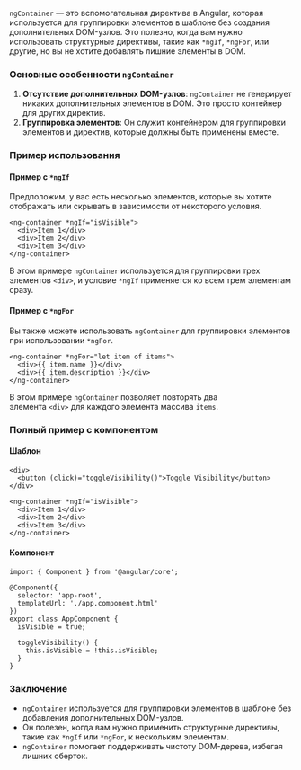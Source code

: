 
`ngContainer` — это вспомогательная директива в Angular, которая используется для группировки элементов в шаблоне без создания дополнительных DOM-узлов. Это полезно, когда вам нужно использовать структурные директивы, такие как `*ngIf`, `*ngFor`, или другие, но вы не хотите добавлять лишние элементы в DOM.

### Основные особенности `ngContainer`

1. **Отсутствие дополнительных DOM-узлов**: `ngContainer` не генерирует никаких дополнительных элементов в DOM. Это просто контейнер для других директив.
2. **Группировка элементов**: Он служит контейнером для группировки элементов и директив, которые должны быть применены вместе.

### Пример использования

#### Пример с `*ngIf`

Предположим, у вас есть несколько элементов, которые вы хотите отображать или скрывать в зависимости от некоторого условия.

```TS
<ng-container *ngIf="isVisible">
  <div>Item 1</div>
  <div>Item 2</div>
  <div>Item 3</div>
</ng-container>
```

В этом примере `ngContainer` используется для группировки трех элементов `<div>`, и условие `*ngIf` применяется ко всем трем элементам сразу.

#### Пример с `*ngFor`

Вы также можете использовать `ngContainer` для группировки элементов при использовании `*ngFor`.

```TS
<ng-container *ngFor="let item of items">
  <div>{{ item.name }}</div>
  <div>{{ item.description }}</div>
</ng-container>
```

В этом примере `ngContainer` позволяет повторять два элемента `<div>` для каждого элемента массива `items`.

### Полный пример с компонентом

#### Шаблон

```TS
<div>
  <button (click)="toggleVisibility()">Toggle Visibility</button>
</div>

<ng-container *ngIf="isVisible">
  <div>Item 1</div>
  <div>Item 2</div>
  <div>Item 3</div>
</ng-container>
```

#### Компонент

```TS
import { Component } from '@angular/core';

@Component({
  selector: 'app-root',
  templateUrl: './app.component.html'
})
export class AppComponent {
  isVisible = true;

  toggleVisibility() {
    this.isVisible = !this.isVisible;
  }
}
```

### Заключение

- `ngContainer` используется для группировки элементов в шаблоне без добавления дополнительных DOM-узлов.
- Он полезен, когда вам нужно применить структурные директивы, такие как `*ngIf` или `*ngFor`, к нескольким элементам.
- `ngContainer` помогает поддерживать чистоту DOM-дерева, избегая лишних оберток.